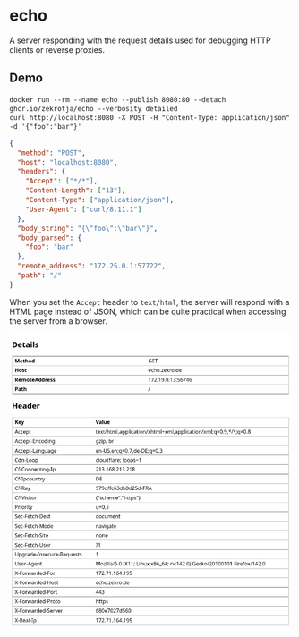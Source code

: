 # echo

A server responding with the request details used for debugging HTTP clients or reverse proxies.

## Demo

```
docker run --rm --name echo --publish 8080:80 --detach ghcr.io/zekrotja/echo --verbosity detailed
curl http://localhost:8080 -X POST -H "Content-Type: application/json" -d '{"foo":"bar"}'
```

```json
{
  "method": "POST",
  "host": "localhost:8080",
  "headers": {
    "Accept": ["*/*"],
    "Content-Length": ["13"],
    "Content-Type": ["application/json"],
    "User-Agent": ["curl/8.11.1"]
  },
  "body_string": "{\"foo\":\"bar\"}",
  "body_parsed": {
    "foo": "bar"
  },
  "remote_address": "172.25.0.1:57722",
  "path": "/"
}
```

When you set the `Accept` header to `text/html`, the server will respond with a HTML page instead of JSON, which can be quite practical when accessing the server from a browser.

![](.github/media/screenshot-1.png)
